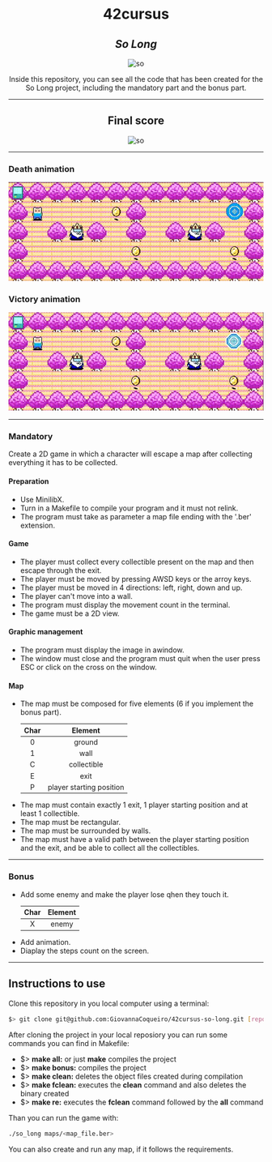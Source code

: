<h1 align=center>
	<b>42cursus</b>
</h1>

<div align=center>
	<h2>
		<i>So Long</i>
	</h2>
	<img src="https://github.com/GiovannaCoqueiro/42cursus-so-long/assets/115947494/1b0cbee1-bdcd-41a1-be16-0fcf297a756e" alt=so long badge/>
	<p align=center>
    		Inside this repository, you can see all the code that has been created for the So Long project, including the mandatory part and the bonus part.
	</p>
</div>

---

<div align=center>
	<h2>
		Final score
	</h2>
	<img src="https://github.com/GiovannaCoqueiro/42cursus-so-long/assets/115947494/fabaeaf5-3b12-46fc-af5c-104c03b28526" alt=so long grade/>
</div>

---

<h3 align=left>
  Death animation
</h3>
  <img src="https://github.com/GiovannaCoqueiro/42cursus-so-long/blob/main/gifs/death_animation.gif" alt=death animation/>

<h3 align=left>
  Victory animation
</h3>
  <img src="https://github.com/GiovannaCoqueiro/42cursus-so-long/blob/main/gifs/victory_animation.gif" alt=victory animation/>

---

<h3 align=left>
    Mandatory
</h3>
<p>
  Create a 2D game in which a character will escape a map after collecting everything it has to be collected.
</p>

<h4 align=left>
  Preparation
</h4>
<ul>
  <li>Use MinilibX.</li>
  <li>Turn in a Makefile to compile your program and it must not relink.</li>
  <li>The program must take as parameter a map file ending with the '.ber' extension.</li>
</ul>

<h4 align=left>
  Game
</h4>
<ul>
  <li>The player must collect every collectible present on the map and then escape through the exit.</li>
  <li>The player must be moved by pressing AWSD keys or the arroy keys.</li>
  <li>The player must be moved in 4 directions: left, right, down and up.</li>
  <li>The player can't move into a wall.</li>
  <li>The program must display the movement count in the terminal.</li>
  <li>The game must be a 2D view.</li>
</ul>

<h4 align=left>
  Graphic management
</h4>
<ul>
  <li>The program must display the image in  awindow.</li>
  <li>The window must close and the program must quit when the user press ESC or click on the cross on the window.</li>
</ul>

<h4 align=left>
  Map
</h4>
<ul>
  <li>The map must be composed for five elements (6 if you implement the bonus part).</li>

  | Char | Element |
  | :---: | :---: |
  | 0 | ground |
  | 1 | wall |
  | C | collectible |
  | E | exit |
  | P | player starting position |

  <li>The map must contain exactly 1 exit, 1 player starting position and at least 1 collectible.</li>
  <li>The map must be rectangular.</li>
  <li>The map must be surrounded by walls.</li>
  <li>The map must have a valid path between the player starting position and the exit, and be able to collect all the collectibles.</li>
</ul>

---

<h3 align=left>
    Bonus
</h3>
<ul>
  <li>Add some enemy and make the player lose qhen they touch it.</li>
	
  | Char | Element |
  | :---: | :---: |
  | X | enemy |
  
  <li>Add animation.</li>
  <li>Diaplay the steps count on the screen.</li>
</ul>

---

<h2>
    Instructions to use
</h2>
Clone this repository in you local computer using a terminal:

```sh
$> git clone git@github.com:GiovannaCoqueiro/42cursus-so-long.git [repository_local]
```
		
After cloning the project in your local reposiory you can run some commands you can find in Makefile:
<ul>
	<li>$> <b>make all:</b> or just <b>make</b> compiles the project</li>
	<li>$> <b>make bonus:</b> compiles the project</li>
	<li>$> <b>make clean:</b> deletes the object files created during compilation</li>
	<li>$> <b>make fclean:</b> executes the <b>clean</b> command and also deletes the binary created</li>
	<li>$> <b>make re:</b> executes the <b>fclean</b> command followed by the <b>all</b> command</li>
</ul>

Than you can run the game with:
```sh
./so_long maps/<map_file.ber>
```

You can also create and run any map, if it follows the requirements.
